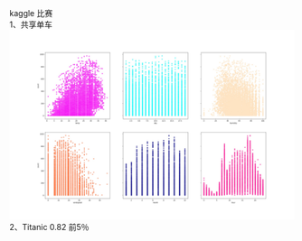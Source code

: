 kaggle 比赛                       
1、共享单车                   
![Image text](https://github.com/KongWiKi/kaggle/blob/master/Bicycle-Sharing/every_group_scatter.jpg)                                 
2、Titanic    0.82 前5％                              

